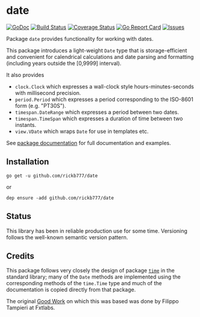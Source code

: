 # date

[![GoDoc](https://img.shields.io/badge/api-Godoc-blue.svg)](https://pkg.go.dev/github.com/rickb777/date)
[![Build Status](https://api.travis-ci.org/rickb777/date.svg?branch=master)](https://travis-ci.org/rickb777/date/builds)
[![Coverage Status](https://coveralls.io/repos/rickb777/date/badge.svg?branch=master&service=github)](https://coveralls.io/github/rickb777/date?branch=master)
[![Go Report Card](https://goreportcard.com/badge/github.com/rickb777/date)](https://goreportcard.com/report/github.com/rickb777/date)
[![Issues](https://img.shields.io/github/issues/rickb777/date.svg)](https://github.com/rickb777/date/issues)

Package `date` provides functionality for working with dates.

This package introduces a light-weight `Date` type that is storage-efficient
and convenient for calendrical calculations and date parsing and formatting
(including years outside the [0,9999] interval).

It also provides

 * `clock.Clock` which expresses a wall-clock style hours-minutes-seconds with millisecond precision.
 * `period.Period` which expresses a period corresponding to the ISO-8601 form (e.g. "PT30S").
 * `timespan.DateRange` which expresses a period between two dates.
 * `timespan.TimeSpan` which expresses a duration of time between two instants.
 * `view.VDate` which wraps `Date` for use in templates etc.

See [package documentation](https://godoc.org/github.com/rickb777/date) for
full documentation and examples.

## Installation

    go get -u github.com/rickb777/date

or

    dep ensure -add github.com/rickb777/date

## Status

This library has been in reliable production use for some time. Versioning follows the well-known semantic version pattern.

## Credits

This package follows very closely the design of package
[`time`](http://golang.org/pkg/time/) in the standard library;
many of the `Date` methods are implemented using the corresponding methods
of the `time.Time` type and much of the documentation is copied directly
from that package.

The original [Good Work](https://github.com/fxtlabs/date) on which this was
based was done by Filippo Tampieri at Fxtlabs.
